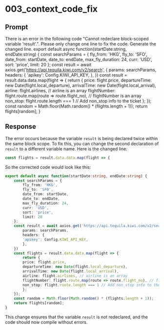 # 003_context_code_fix

## Prompt

There is an error in the following code "Cannot redeclare block-scoped variable 'result'.". Please only change one line to fix the code. Generate the changed line.
export default async function(startDate:string, endDate:string) {
    const searchParams = {
        fly_from: 'HKG',
        fly_to: 'SFO',
        date_from: startDate,
        date_to: endDate,
        max_fly_duration: 24,
        curr: 'USD',
        sort: 'price',
        limit: 20
    };
    const result = await axios.get('https://api.tequila.kiwi.com/v2/search', {
        params: searchParams,
        headers: {
        'apikey': Config.KIWI_API_KEY,
        },
    })
    const result = result.data.data.map(flight => {
        return {
        price: flight.price,
        departureTime: new Date(flight.local_departure),
        arrivalTime: new Date(flight.local_arrival),
        airline: flight.airlines, // airline is an array
        flightNumber: flight.route.map(route => route.flight_no), // flightNumber is an array
        non_stop: flight.route.length === 1 // Add non_stop info to the ticket
        };
    });
    const random = Math.floor(Math.random() * (flights.length + 1));
    return flights[random];
}

## Response

The error occurs because the variable `result` is being declared twice within the same block scope. To fix this, you can change the second declaration of `result` to a different variable name. Here is the changed line:

```typescript
const flights = result.data.data.map(flight => {
```

So the corrected code would look like this:

```typescript
export default async function(startDate:string, endDate:string) {
    const searchParams = {
        fly_from: 'HKG',
        fly_to: 'SFO',
        date_from: startDate,
        date_to: endDate,
        max_fly_duration: 24,
        curr: 'USD',
        sort: 'price',
        limit: 20
    };
    const result = await axios.get('https://api.tequila.kiwi.com/v2/search', {
        params: searchParams,
        headers: {
        'apikey': Config.KIWI_API_KEY,
        },
    })
    const flights = result.data.data.map(flight => {
        return {
        price: flight.price,
        departureTime: new Date(flight.local_departure),
        arrivalTime: new Date(flight.local_arrival),
        airline: flight.airlines, // airline is an array
        flightNumber: flight.route.map(route => route.flight_no), // flightNumber is an array
        non_stop: flight.route.length === 1 // Add non_stop info to the ticket
        };
    });
    const random = Math.floor(Math.random() * (flights.length + 1));
    return flights[random];
}
```

This change ensures that the variable `result` is not redeclared, and the code should now compile without errors.

